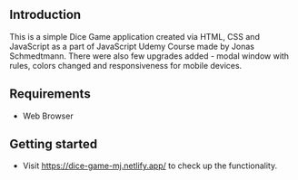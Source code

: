 ## Introduction

This is a simple Dice Game application created via HTML, CSS and JavaScript as a part of JavaScript Udemy Course made by Jonas Schmedtmann. There were also few upgrades added - modal window with rules, colors changed and responsiveness for mobile devices.

## Requirements
* Web Browser

## Getting started
* Visit https://dice-game-mj.netlify.app/ to check up the functionality.

